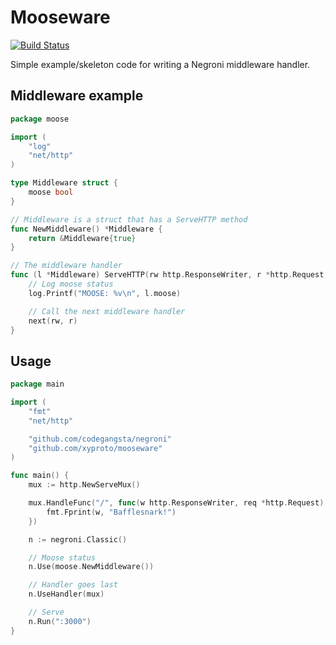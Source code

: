 Mooseware
=========

[![Build Status](https://travis-ci.org/xyproto/mooseware.svg?branch=master)](https://travis-ci.org/xyproto/mooseware)

Simple example/skeleton code for writing a Negroni middleware handler.

Middleware example
------------------

~~~ go
package moose

import (
	"log"
	"net/http"
)

type Middleware struct {
	moose bool
}

// Middleware is a struct that has a ServeHTTP method
func NewMiddleware() *Middleware {
	return &Middleware{true}
}

// The middleware handler
func (l *Middleware) ServeHTTP(rw http.ResponseWriter, r *http.Request, next http.HandlerFunc) {
	// Log moose status
	log.Printf("MOOSE: %v\n", l.moose)

	// Call the next middleware handler
	next(rw, r)
}
~~~

Usage
-----

~~~ go
package main

import (
	"fmt"
	"net/http"

	"github.com/codegangsta/negroni"
	"github.com/xyproto/mooseware"
)

func main() {
	mux := http.NewServeMux()

	mux.HandleFunc("/", func(w http.ResponseWriter, req *http.Request) {
		fmt.Fprint(w, "Bafflesnark!")
	})

	n := negroni.Classic()

	// Moose status
	n.Use(moose.NewMiddleware())

	// Handler goes last
	n.UseHandler(mux)

	// Serve
	n.Run(":3000")
}
~~~
